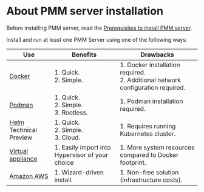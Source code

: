 # About PMM server installation

Before installing PMM server, read the [Prerequisites to install PMM server](prerequisites.md).

Install and run at least one PMM Server using one of the following ways:

| Use | <i class="uil uil-thumbs-up"></i> **Benefits** | <i class="uil uil-thumbs-down"></i> **Drawbacks**|
|---|---|---
| [Docker](docker/index.md) | 1. Quick.<br>2. Simple. | 1. Docker installation required.<br>2. Additional network configuration required.
| [Podman](podman.md) | 1. Quick.<br>2. Simple.<br>3. Rootless. | 1. Podman installation required.
| [Helm](helm.md) Technical Preview | 1. Quick.<br>2. Simple.<br>3. Cloud. | 1. Requires running Kubernetes cluster.
| [Virtual appliance](virtual/index.md)  | 1. Easily import into Hypervisor of your choice | 1. More system resources compared to Docker footprint.
| [Amazon AWS](aws/aws.md) | 1. Wizard-driven install. | 1. Non-free solution (infrastructure costs).|



